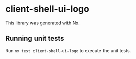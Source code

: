 # client-shell-ui-logo

This library was generated with [Nx](https://nx.dev).

## Running unit tests

Run `nx test client-shell-ui-logo` to execute the unit tests.
